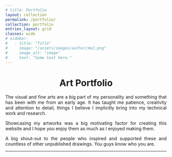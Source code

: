 ```yaml
---
# title: Portfolio
layout: collection
permalink: /portfolio/
collection: portfolio
entries_layout: grid
classes: wide
# sidebar:
#   - title: "Title"
#     image: "/assets/images/author/me2.png"
#     image_alt: "image"
#     text: "Some text here."
---
```


<h1 id = "portfolio" align = "center">
  Art Portfolio
</h1>

<p align = "justify">The visual and fine arts are a big part of my personality and something that has been with me from an early age. It has taught me patience, creativity and attention to detail, things I believe I implicitly bring into my technical work and research.</p>

<p align = "justify">Showcasing my artworks was a big motivating factor for creating this website and I hope you enjoy them as much as I enjoyed making them.</p>

<p align = "justify">A big shout-out to the people who inspired and supported these and countless of other unpublished drawings. You guys know who you are.</p>

---------
<br>
<br>

